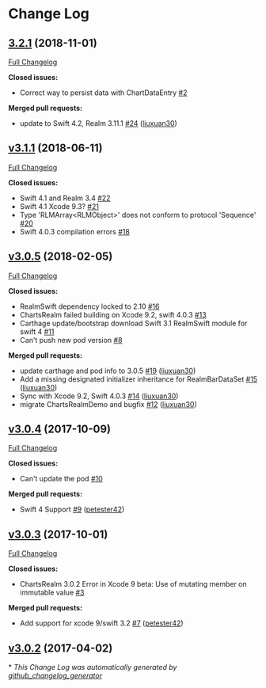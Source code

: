 # Change Log

## [3.2.1](https://github.com/danielgindi/ChartsRealm/tree/3.2.1) (2018-11-01)
[Full Changelog](https://github.com/danielgindi/ChartsRealm/compare/v3.1.1...3.2.1)

**Closed issues:**

- Correct way to persist data with ChartDataEntry [\#2](https://github.com/danielgindi/ChartsRealm/issues/2)

**Merged pull requests:**

- update to Swift 4.2, Realm 3.11.1 [\#24](https://github.com/danielgindi/ChartsRealm/pull/24) ([liuxuan30](https://github.com/liuxuan30))

## [v3.1.1](https://github.com/danielgindi/ChartsRealm/tree/v3.1.1) (2018-06-11)
[Full Changelog](https://github.com/danielgindi/ChartsRealm/compare/v3.0.5...v3.1.1)

**Closed issues:**

- Swift 4.1 and Realm 3.4 [\#22](https://github.com/danielgindi/ChartsRealm/issues/22)
- Swift 4.1 Xcode 9.3? [\#21](https://github.com/danielgindi/ChartsRealm/issues/21)
- Type 'RLMArray\<RLMObject\>' does not conform to protocol 'Sequence' [\#20](https://github.com/danielgindi/ChartsRealm/issues/20)
- Swift 4.0.3 compilation errors [\#18](https://github.com/danielgindi/ChartsRealm/issues/18)

## [v3.0.5](https://github.com/danielgindi/ChartsRealm/tree/v3.0.5) (2018-02-05)
[Full Changelog](https://github.com/danielgindi/ChartsRealm/compare/v3.0.4...v3.0.5)

**Closed issues:**

- RealmSwift dependency locked to 2.10 [\#16](https://github.com/danielgindi/ChartsRealm/issues/16)
- ChartsRealm failed building on Xcode 9.2, swift 4.0.3 [\#13](https://github.com/danielgindi/ChartsRealm/issues/13)
- Carthage update/bootstrap download Swift 3.1 RealmSwift module for swift 4 [\#11](https://github.com/danielgindi/ChartsRealm/issues/11)
- Can't push new pod version [\#8](https://github.com/danielgindi/ChartsRealm/issues/8)

**Merged pull requests:**

- update carthage and pod info to 3.0.5 [\#19](https://github.com/danielgindi/ChartsRealm/pull/19) ([liuxuan30](https://github.com/liuxuan30))
- Add a missing designated initializer inheritance for RealmBarDataSet [\#15](https://github.com/danielgindi/ChartsRealm/pull/15) ([liuxuan30](https://github.com/liuxuan30))
- Sync with Xcode 9.2, Swift 4.0.3 [\#14](https://github.com/danielgindi/ChartsRealm/pull/14) ([liuxuan30](https://github.com/liuxuan30))
- migrate ChartsRealmDemo and bugfix [\#12](https://github.com/danielgindi/ChartsRealm/pull/12) ([liuxuan30](https://github.com/liuxuan30))

## [v3.0.4](https://github.com/danielgindi/ChartsRealm/tree/v3.0.4) (2017-10-09)
[Full Changelog](https://github.com/danielgindi/ChartsRealm/compare/v3.0.3...v3.0.4)

**Closed issues:**

- Can't update the pod [\#10](https://github.com/danielgindi/ChartsRealm/issues/10)

**Merged pull requests:**

- Swift 4 Support [\#9](https://github.com/danielgindi/ChartsRealm/pull/9) ([petester42](https://github.com/petester42))

## [v3.0.3](https://github.com/danielgindi/ChartsRealm/tree/v3.0.3) (2017-10-01)
[Full Changelog](https://github.com/danielgindi/ChartsRealm/compare/v3.0.2...v3.0.3)

**Closed issues:**

- ChartsRealm 3.0.2 Error in Xcode 9 beta: Use of mutating member on immutable value [\#3](https://github.com/danielgindi/ChartsRealm/issues/3)

**Merged pull requests:**

- Add support for xcode 9/swift 3.2 [\#7](https://github.com/danielgindi/ChartsRealm/pull/7) ([petester42](https://github.com/petester42))

## [v3.0.2](https://github.com/danielgindi/ChartsRealm/tree/v3.0.2) (2017-04-02)


\* *This Change Log was automatically generated by [github_changelog_generator](https://github.com/skywinder/Github-Changelog-Generator)*